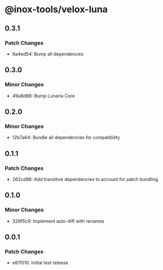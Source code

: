 # @inox-tools/velox-luna

## 0.3.1

### Patch Changes

- 8a4ed54: Bump all dependencies

## 0.3.0

### Minor Changes

- 49a8d88: Bump Lunaria Core

## 0.2.0

### Minor Changes

- 12b7a64: Bundle all dependencies for compatibility

## 0.1.1

### Patch Changes

- 262cd86: Add transitive dependencies to account for patch bundling

## 0.1.0

### Minor Changes

- 328f5c9: Implement auto-diff with renames

## 0.0.1

### Patch Changes

- e611510: Initial test release
